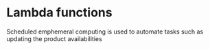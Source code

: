 # Lambda functions

Scheduled emphemeral computing is used to automate tasks such as updating the product availabilities